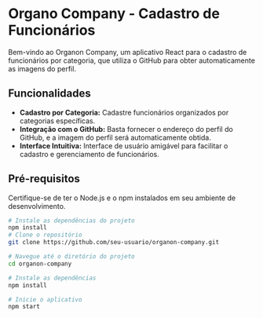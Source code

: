 # Organo Company - Cadastro de Funcionários

Bem-vindo ao Organon Company, um aplicativo React para o cadastro de funcionários por categoria, que utiliza o GitHub para obter automaticamente as imagens do perfil.

## Funcionalidades

- **Cadastro por Categoria:** Cadastre funcionários organizados por categorias específicas.
- **Integração com o GitHub:** Basta fornecer o endereço do perfil do GitHub, e a imagem do perfil será automaticamente obtida.
- **Interface Intuitiva:** Interface de usuário amigável para facilitar o cadastro e gerenciamento de funcionários.

## Pré-requisitos

Certifique-se de ter o Node.js e o npm instalados em seu ambiente de desenvolvimento.

```bash
# Instale as dependências do projeto
npm install
# Clone o repositório
git clone https://github.com/seu-usuario/organon-company.git

# Navegue até o diretório do projeto
cd organon-company

# Instale as dependências
npm install

# Inicie o aplicativo
npm start
